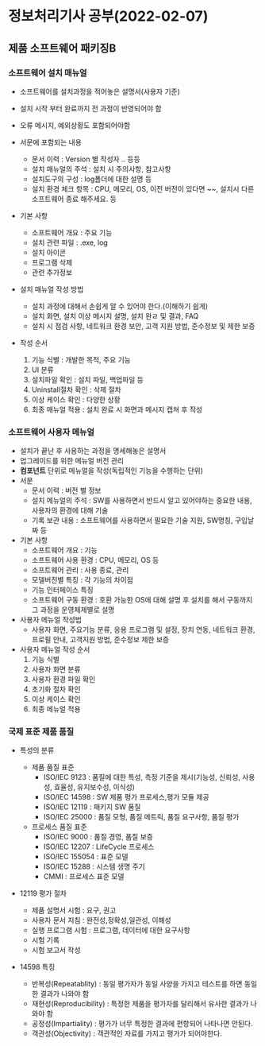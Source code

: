 # 정보처리기사 공부(2022-02-07)



## 제품 소프트웨어 패키징B

### 소프트웨어 설치 매뉴얼

* 소프트웨어를 설치과정을 적어놓은 설명서(사용자 기준)
* 설치 시작 부터 완료까지 전 과정이 반영되어야 함
* 오류 메시지, 예외상황도 포함되어야함
* 서문에 포함되는 내용
  * 문서 이력 : Version 별 작성자 .. 등등
  * 설치 매뉴얼의 주석 : 설치 시 주의사항, 참고사항
  * 설치도구의 구성 : log폴더에 대한 설명 등
  * 설치 환경 체크 항목 : CPU, 메모리, OS, 이전 버전이 있다면 ~~, 설치시 다른 소프트웨어 종료 해주세요. 등
* 기본 사항
  * 소프트웨어 개요 : 주요 기능
  * 설치 관련 파일 : .exe, log
  * 설치 아이콘
  * 프로그램 삭제
  * 관련 추가정보



* 설치 매뉴얼 작성 방법
  * 설치 과정에 대해서 손쉽게 알 수 있어야 한다.(이해하기 쉽게)
  * 설치 화면, 설치 이상 메시지 설명, 설치 완ㄹ 및 결과, FAQ
  * 설치 시 점검 사항, 네트워크 환경 보안, 고객 지원 방법, 준수정보 및 제한 보증
* 작성 순서
  1. 기능 식별 : 개발한 목적, 주요 기능
  2. UI 분류 
  3. 설치파일 확인 : 설치 파일, 백업파일 등
  4. Uninstall절차 확인 : 삭제 절차 
  5. 이상 케이스 확인 : 다양한 상황
  6. 최종 매뉴얼 적용 : 설치 완료 시 화면과 메시지 캡쳐 후 작성





### 소프트웨어 사용자 메뉴얼

* 설치가 끝난 후 사용하는 과정을 명세해놓은 설명서
* 업그레이드를 위한 메뉴얼 버전 관리
* **컴포넌트** 단위로 메뉴얼을 작성(독립적인 기능을 수행하는 단위)
* 서문
  * 문서 이력 : 버전 별 정보
  * 설치 메뉴얼의 주석 : SW를 사용하면서 반드시 알고 있어야하는 중요한 내용, 사용자의 환경에 대해 기술
  * 기록 보관 내용 : 소프트웨어를 사용하면서 필요한 기술 지원, SW명칭, 구입날짜 등
* 기본 사항
  * 소프트웨어 개요 : 기능
  * 소프트웨어 사용 환경 : CPU, 메모리, OS 등
  * 소프트웨어 관리 : 사용 종료, 관리
  * 모델버전별 특징 : 각 기능의 차이점
  * 기능 인터페이스 특징
  * 소프트웨어 구동 환경 : 호환 가능한 OS에 대해 설명 후 설치를 해서 구동까지 그 과정을 운영체제별로 설명
* 사용자 메뉴얼 작성법
  * 사용자 화면, 주요기능 분류, 응용 프로그램 및 설정, 장치 연동, 네트워크 환경, 프로필 안내, 고객지원 방법, 준수정보 제한 보증
* 사용자 메뉴얼 작성 순서
  1. 기능 식별
  2. 사용자 화면 분류
  3. 사용자 환경 파일 확인
  4. 초기화 절차 확인
  5. 이상 케이스 확인
  6. 최종 메뉴얼 적용





### 국제 표준 제품 품질

* 특성의 분류
  * 제품 품질 표준
    * ISO/IEC 9123 : 품질에 대한 특성, 측정 기준을 제시(기능성, 신뢰성, 사용성, 효율성, 유지보수성, 이식성)
    * ISO/IEC 14598 : SW 제품 평가 프로세스,평가 모듈 제공
    * ISO/IEC 12119 : 패키지 SW 품질
    * ISO/IEC 25000 : 품질 모형, 품질 메트릭, 품질 요구사항, 품질 평가
  * 프로세스 품질 표준 
    * ISO/IEC 9000 : 품질 경영, 품질 보증
    * ISO/IEC 12207 : LifeCycle 프로세스
    * ISO/IEC 155054 : 표준 모델
    * ISO/IEC 15288 : 시스템 생명 주기
    * CMMI : 프로세스 표준 모델



* 12119 평가 절차
  * 제품 설명서 시험 : 요구, 권고
  * 사용자 문서 지침 : 완전성,정확성,일관성, 이해성
  * 실행 프로그램 시험 : 프로그램, 데이터에 대한 요구사항
  * 시험 기록
  * 시험 보고서 작성
* 14598 특징
  * 반복성(Repeatablity) : 동일 평가자가 동일 사양을 가지고 테스트를 하면 동일한 결과가 나와야 함
  * 재현성(Reproducibility) : 특정한 제품을 평가자를 달리해서 유사한 결과가 나와야 함
  * 공정성(Impartiality) : 평가가 너무 특정한 결과에 편항되어 나타나면 안된다. 
  * 객관성(Objectivity) : 객관적인 자료를 가지고 평가가 되어야한다. 